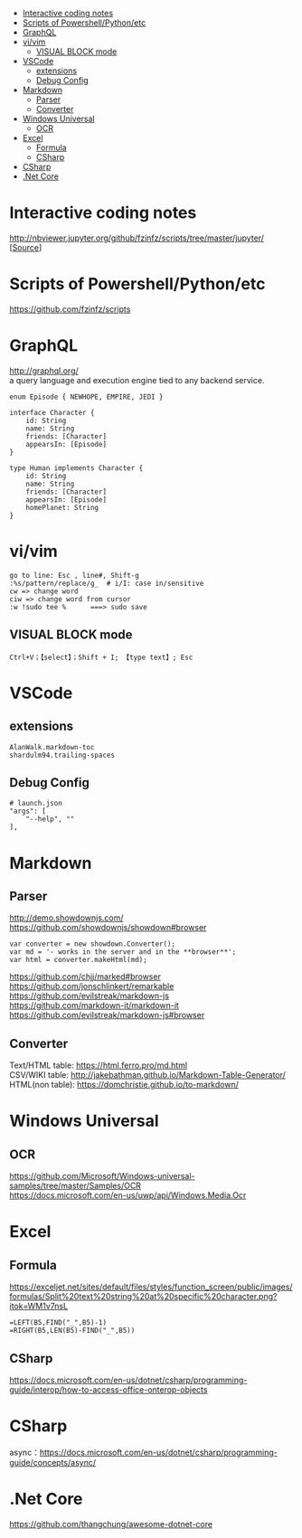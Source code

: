 
<!-- TOC -->

- [Interactive coding notes](#interactive-coding-notes)
- [Scripts of Powershell/Python/etc](#scripts-of-powershellpythonetc)
- [GraphQL](#graphql)
- [vi/vim](#vivim)
    - [VISUAL BLOCK mode](#visual-block-mode)
- [VSCode](#vscode)
    - [extensions](#extensions)
    - [Debug Config](#debug-config)
- [Markdown](#markdown)
    - [Parser](#parser)
    - [Converter](#converter)
- [Windows Universal](#windows-universal)
    - [OCR](#ocr)
- [Excel](#excel)
    - [Formula](#formula)
    - [CSharp](#csharp)
- [CSharp](#csharp-1)
- [.Net Core](#net-core)

<!-- /TOC -->

# Interactive coding notes
http://nbviewer.jupyter.org/github/fzinfz/scripts/tree/master/jupyter/ 
[[Source](https://github.com/fzinfz/scripts/tree/master/jupyter)]

# Scripts of Powershell/Python/etc
https://github.com/fzinfz/scripts

# GraphQL
http://graphql.org/  
a query language and execution engine tied to any backend service. 

    enum Episode { NEWHOPE, EMPIRE, JEDI }

    interface Character {
        id: String
        name: String
        friends: [Character]
        appearsIn: [Episode]
    }

    type Human implements Character {
        id: String
        name: String
        friends: [Character]
        appearsIn: [Episode]
        homePlanet: String
    }

# vi/vim
    go to line: Esc , line#, Shift-g
    :%s/pattern/replace/g_  # i/I: case in/sensitive    
    cw => change word
    ciw => change word from cursor
    :w !sudo tee %      ===> sudo save

## VISUAL BLOCK mode
    Ctrl+V；【select】；Shift + I; 【type text】; Esc

# VSCode
## extensions
    AlanWalk.markdown-toc
    shardulm94.trailing-spaces

## Debug Config
    # launch.json
    "args": [
        "--help", ""
    ],

# Markdown
## Parser
http://demo.showdownjs.com/  
https://github.com/showdownjs/showdown#browser

    var converter = new showdown.Converter();
    var md = '- works in the server and in the **browser**';
    var html = converter.makeHtml(md);

https://github.com/chjj/marked#browser  
https://github.com/jonschlinkert/remarkable  
https://github.com/evilstreak/markdown-js  
https://github.com/markdown-it/markdown-it  
https://github.com/evilstreak/markdown-js#browser

## Converter
Text/HTML table: https://html.ferro.pro/md.html  
CSV/WIKI table: http://jakebathman.github.io/Markdown-Table-Generator/  
HTML(non table): https://domchristie.github.io/to-markdown/  

# Windows Universal
## OCR
https://github.com/Microsoft/Windows-universal-samples/tree/master/Samples/OCR  
https://docs.microsoft.com/en-us/uwp/api/Windows.Media.Ocr

# Excel
## Formula
https://exceljet.net/sites/default/files/styles/function_screen/public/images/formulas/Split%20text%20string%20at%20specific%20character.png?itok=WM1v7nsL

    =LEFT(B5,FIND("_",B5)-1)
    =RIGHT(B5,LEN(B5)-FIND("_",B5))

## CSharp
https://docs.microsoft.com/en-us/dotnet/csharp/programming-guide/interop/how-to-access-office-onterop-objects

# CSharp
async：https://docs.microsoft.com/en-us/dotnet/csharp/programming-guide/concepts/async/

# .Net Core
https://github.com/thangchung/awesome-dotnet-core